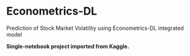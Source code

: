 # Econometrics-DL
Prediction of Stock Market Volatility using Econometrics-DL integrated model

**Single-notebook project imported from Kaggle.**
